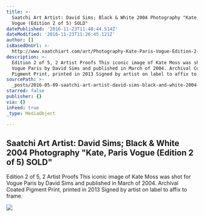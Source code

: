 ```yaml
---
title: >-
  Saatchi Art Artist: David Sims; Black & White 2004 Photography "Kate, Paris
  Vogue (Edition 2 of 5) SOLD"
datePublished: '2016-11-23T11:40:44.514Z'
dateModified: '2016-11-23T11:26:45.121Z'
author: []
isBasedOnUrl: >-
  http://www.saatchiart.com/art/Photography-Kate-Paris-Vogue-Edition-2-of-5-SOLD/816068/2637987/view
description: >-
  Edition 2 of 5, 2 Artist Proofs This iconic image of Kate Moss was shot for
  Vogue Paris by David Sims and published in March of 2004. Archival Coated
  Pigment Print, printed in 2013 Signed by artist on label to affix to frame.
sourcePath: >-
  _posts/2016-05-09-saatchi-art-artist-david-sims-black-and-white-2004-photograp.md
starred: false
publisher: {}
via: {}
inFeed: true
_type: MediaObject

---
```

<article style=""><h1>Saatchi Art Artist: David Sims; Black &amp; White 2004 Photography "Kate, Paris Vogue (Edition 2 of 5) SOLD"</h1><p>Edition 2 of 5, 2 Artist Proofs This iconic image of Kate Moss was shot for Vogue Paris by David Sims and published in March of 2004. Archival Coated Pigment Print, printed in 2013 Signed by artist on label to affix to frame.</p><img src="http://saimg-a.akamaihd.net/saatchi/816068/art/2828266/1898159-DOQOZVNY-7.jpg" /></article>